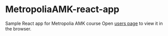 # MetropoliaAMK-react-app
Sample React app for Metropolia AMK course
Open [users page](https://users.metropolia.fi/~juhanaha/wsk-hooks/) to view it in the browser.